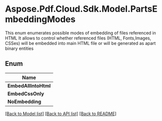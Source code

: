 # Aspose.Pdf.Cloud.Sdk.Model.PartsEmbeddingModes
This enum enumerates possible modes of embedding of files referenced in HTML
It allows to control whether referenced files (HTML, Fonts,Images, CSSes)
will be embedded into main HTML file or will be generated as apart binary entities 
            

## Enum

| Name |
|------------|
|**EmbedAllIntoHtml**| 
|**EmbedCssOnly**| 
|**NoEmbedding**| 


[[Back to Model list]](../README.md#documentation-for-models) [[Back to API list]](../README.md#documentation-for-api-endpoints) [[Back to README]](../README.md)

